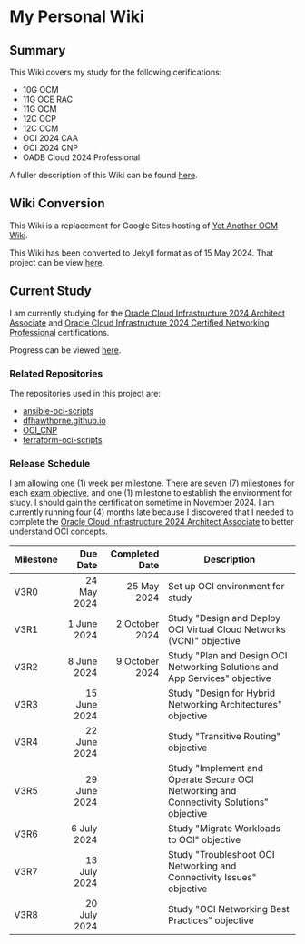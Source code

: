 # My Personal Wiki

## Summary

This Wiki covers my study for the following cerifications:

* 10G OCM
* 11G OCE RAC
* 11G OCM
* 12C OCP
* 12C OCM
* OCI 2024 CAA
* OCI 2024 CNP
* OADB Cloud 2024 Professional

A fuller description of this Wiki can be found [here](https://dfhawthorne.github.io/home.html).

## Wiki Conversion

This Wiki is a replacement for Google Sites hosting of [Yet Another OCM Wiki](https://sites.google.com/view/yetanotherocm/home).

This Wiki has been converted to Jekyll format as of 15 May 2024. That project can be view [here](https://github.com/users/dfhawthorne/projects/5).

## Current Study

I am currently studying for the [Oracle Cloud Infrastructure 2024 Architect Associate](https://education.oracle.com/oracle-cloud-infrastructure-2024-architect-associate/pexam_1Z0-1072-24) and [Oracle Cloud Infrastructure 2024 Certified Networking Professional](https://education.oracle.com/oracle-cloud-infrastructure-2024-networking-professional/pexam_1Z0-1124-24) certifications.

Progress can be viewed [here](https://github.com/users/dfhawthorne/projects/6).

### Related Repositories

The repositories used in this project are:

* [ansible-oci-scripts](https://github.com/dfhawthorne/ansible-oci-scripts)
* [dfhawthorne.github.io](https://github.com/dfhawthorne/dfhawthorne.github.io)
* [OCI_CNP](https://github.com/dfhawthorne/OCI_CNP)
* [terraform-oci-scripts](https://github.com/dfhawthorne/terraform-oci-scripts)

### Release Schedule

I am allowing one (1) week per milestone. There are seven (7) milestones for each [exam objective](https://education.oracle.com/oracle-cloud-infrastructure-2024-networking-professional/pexam_1Z0-1124-24), and one (1) milestone to establish the environment for study. I should gain the certification sometime in November 2024. I am currently running four (4) months late because I discovered that I needed to complete the [Oracle Cloud Infrastructure 2024 Architect Associate](https://education.oracle.com/oracle-cloud-infrastructure-2024-architect-associate/pexam_1Z0-1072-24) to better understand OCI concepts.

 Milestone | Due Date | Completed Date | Description
 --- | ---: | ---: | ---
V3R0 | 24 May 2024 | 25 May 2024 | Set up OCI environment for study
V3R1 | 1 June 2024 | 2 October 2024 | Study "Design and Deploy OCI Virtual Cloud Networks (VCN)" objective
V3R2 | 8 June 2024 | 9 October 2024 | Study "Plan and Design OCI Networking Solutions and App Services" objective
V3R3 | 15 June 2024 | | Study "Design for Hybrid Networking Architectures" objective
V3R4 | 22 June 2024 | | Study "Transitive Routing" objective
V3R5 | 29 June 2024 | | Study "Implement and Operate Secure OCI Networking and Connectivity Solutions" objective
V3R6 | 6 July 2024 | | Study "Migrate Workloads to OCI" objective
V3R7 | 13 July 2024 | | Study "Troubleshoot OCI Networking and Connectivity Issues" objective
V3R8 | 20 July 2024 | | Study "OCI Networking Best Practices" objective
